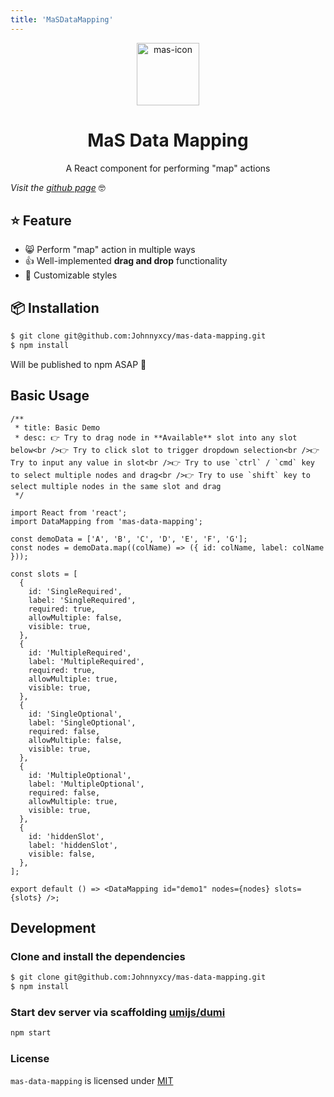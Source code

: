 ```yaml
---
title: 'MaSDataMapping'
---
```


<div align="center"><img src="/assets/icon.png" alt="mas-icon" height="100px" width="100px" /></div>
<div align="center"><h1>MaS Data Mapping</h1></div>

<div align="center">A React component for performing "map" actions</div>

_Visit the [github page](johnnyxcy.github.io/mas-data-mapping)_ 🤓

## ⭐ Feature

- 😸 Perform "map" action in multiple ways
- 👍 Well-implemented **drag and drop** functionality
- 🌈 Customizable styles

## 📦 Installation

```bash
$ git clone git@github.com:Johnnyxcy/mas-data-mapping.git
$ npm install
```

<Alert type="warning">
 Will be published to npm ASAP 🥹
</Alert>

## Basic Usage

```tsx
/**
 * title: Basic Demo
 * desc: 👉 Try to drag node in **Available** slot into any slot below<br />👉 Try to click slot to trigger dropdown selection<br />👉 Try to input any value in slot<br />👉 Try to use `ctrl` / `cmd` key to select multiple nodes and drag<br />👉 Try to use `shift` key to select multiple nodes in the same slot and drag
 */

import React from 'react';
import DataMapping from 'mas-data-mapping';

const demoData = ['A', 'B', 'C', 'D', 'E', 'F', 'G'];
const nodes = demoData.map((colName) => ({ id: colName, label: colName }));

const slots = [
  {
    id: 'SingleRequired',
    label: 'SingleRequired',
    required: true,
    allowMultiple: false,
    visible: true,
  },
  {
    id: 'MultipleRequired',
    label: 'MultipleRequired',
    required: true,
    allowMultiple: true,
    visible: true,
  },
  {
    id: 'SingleOptional',
    label: 'SingleOptional',
    required: false,
    allowMultiple: false,
    visible: true,
  },
  {
    id: 'MultipleOptional',
    label: 'MultipleOptional',
    required: false,
    allowMultiple: true,
    visible: true,
  },
  {
    id: 'hiddenSlot',
    label: 'hiddenSlot',
    visible: false,
  },
];

export default () => <DataMapping id="demo1" nodes={nodes} slots={slots} />;
```

## Development

### Clone and install the dependencies

```bash
$ git clone git@github.com:Johnnyxcy/mas-data-mapping.git
$ npm install
```

### Start dev server via scaffolding [umijs/dumi](https://github.com/umijs/dumi)

```bash
npm start
```

### License

`mas-data-mapping` is licensed under [MIT](https://opensource.org/licenses/MIT)
